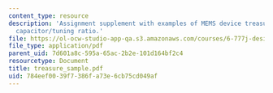```yaml
---
content_type: resource
description: 'Assignment supplement with examples of MEMS device treasure hunt: tunable
  capacitor/tuning ratio.'
file: https://ol-ocw-studio-app-qa.s3.amazonaws.com/courses/6-777j-design-and-fabrication-of-microelectromechanical-devices-spring-2007/784eef0039f7386fa73e6cb75cd049af_treasure_sample.pdf
file_type: application/pdf
parent_uid: 7d601a8c-595a-65ac-2b2e-101d164bf2c4
resourcetype: Document
title: treasure_sample.pdf
uid: 784eef00-39f7-386f-a73e-6cb75cd049af
---
```

